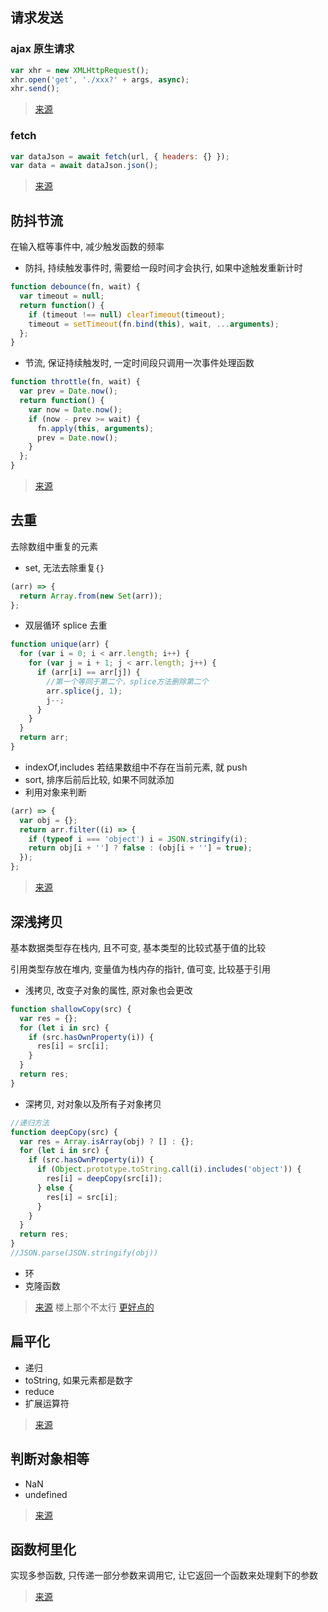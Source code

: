 ## 请求发送

### ajax 原生请求

```javascript
var xhr = new XMLHttpRequest();
xhr.open('get', './xxx?' + args, async);
xhr.send();
```

> [来源](https://developer.mozilla.org/zh-CN/docs/Web/API/XMLHttpRequest/Using_XMLHttpRequest)

### fetch

```javascript
var dataJson = await fetch(url, { headers: {} });
var data = await dataJson.json();
```

> [来源](https://developer.mozilla.org/zh-CN/docs/Web/API/Fetch_API/Using_Fetch)

## 防抖节流

在输入框等事件中, 减少触发函数的频率

- 防抖, 持续触发事件时, 需要给一段时间才会执行, 如果中途触发重新计时

```javascript
function debounce(fn, wait) {
  var timeout = null;
  return function() {
    if (timeout !== null) clearTimeout(timeout);
    timeout = setTimeout(fn.bind(this), wait, ...arguments);
  };
}
```

- 节流, 保证持续触发时, 一定时间段只调用一次事件处理函数

```javascript
function throttle(fn, wait) {
  var prev = Date.now();
  return function() {
    var now = Date.now();
    if (now - prev >= wait) {
      fn.apply(this, arguments);
      prev = Date.now();
    }
  };
}
```

> [来源](https://juejin.im/post/5b8de829f265da43623c4261)

## 去重

去除数组中重复的元素

- set, 无法去除重复`{}`

```javascript
(arr) => {
  return Array.from(new Set(arr));
};
```

- 双层循环 splice 去重

```javascript
function unique(arr) {
  for (var i = 0; i < arr.length; i++) {
    for (var j = i + 1; j < arr.length; j++) {
      if (arr[i] == arr[j]) {
        //第一个等同于第二个，splice方法删除第二个
        arr.splice(j, 1);
        j--;
      }
    }
  }
  return arr;
}
```

- indexOf,includes 若结果数组中不存在当前元素, 就 push
- sort, 排序后前后比较, 如果不同就添加
- 利用对象来判断

```javascript
(arr) => {
  var obj = {};
  return arr.filter((i) => {
    if (typeof i === 'object') i = JSON.stringify(i);
    return obj[i + ''] ? false : (obj[i + ''] = true);
  });
};
```

> [来源](https://segmentfault.com/a/1190000016418021)

## 深浅拷贝

基本数据类型存在栈内, 且不可变, 基本类型的比较式基于值的比较

引用类型存放在堆内, 变量值为栈内存的指针, 值可变, 比较基于引用

- 浅拷贝, 改变子对象的属性, 原对象也会更改

```javascript
function shallowCopy(src) {
  var res = {};
  for (let i in src) {
    if (src.hasOwnProperty(i)) {
      res[i] = src[i];
    }
  }
  return res;
}
```

- 深拷贝, 对对象以及所有子对象拷贝

```javascript
//递归方法
function deepCopy(src) {
  var res = Array.isArray(obj) ? [] : {};
  for (let i in src) {
    if (src.hasOwnProperty(i)) {
      if (Object.prototype.toString.call(i).includes('object')) {
        res[i] = deepCopy(src[i]);
      } else {
        res[i] = src[i];
      }
    }
  }
  return res;
}
//JSON.parse(JSON.stringify(obj))
```

- 环
- 克隆函数

> [来源](https://juejin.im/post/59ac1c4ef265da248e75892b) 楼上那个不太行 [更好点的](https://juejin.im/post/5b235b726fb9a00e8a3e4e88)

## 扁平化

- 递归
- toString, 如果元素都是数字
- reduce
- 扩展运算符

> [来源](https://juejin.im/post/59716f15f265da6c4c500fc7)

## 判断对象相等

- NaN
- undefined

> [来源](https://github.com/mqyqingfeng/Blog/issues/41)

## 函数柯里化

实现多参函数, 只传递一部分参数来调用它, 让它返回一个函数来处理剩下的参数

> [来源](https://juejin.im/post/5af13664f265da0ba266efcf)


